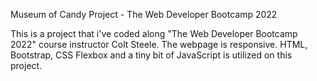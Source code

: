 Museum of Candy Project - The Web Developer Bootcamp 2022

This is a project that i've coded along "The Web Developer Bootcamp 2022" course instructor Colt Steele. The webpage is responsive. HTML, Bootstrap, CSS Flexbox and a tiny bit of JavaScript is utilized on this project.

